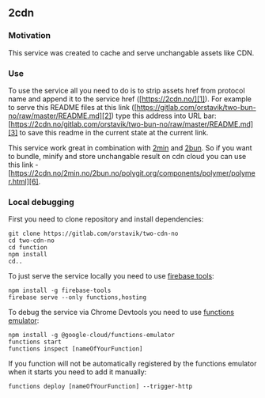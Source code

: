 ## 2cdn

### Motivation
This service was created to cache and serve unchangable assets like CDN.

### Use
To use the service all you need to do is to strip assets href from protocol name and append it to the service href ([https://2cdn.no/][1]).
For example to serve this README files at this link ([https://gitlab.com/orstavik/two-bun-no/raw/master/README.md][2]) type this address into URL bar: [https://2cdn.no/gitlab.com/orstavik/two-bun-no/raw/master/README.md][3] to save this readme in the current state at the current link.

This service work great in combination with [2min][4] and [2bun][5]. So if you want to bundle, minify and store unchangable result on cdn cloud you can use this link - [https://2cdn.no/2min.no/2bun.no/polygit.org/components/polymer/polymer.html][6].

### Local debugging
First you need to clone repository and install dependencies:
```
git clone https://gitlab.com/orstavik/two-cdn-no
cd two-cdn-no
cd function
npm install
cd..
```
To just serve the service locally you need to use [firebase tools][7]:
```
npm install -g firebase-tools
firebase serve --only functions,hosting
```
To debug the service via Chrome Devtools you need to use [functions emulator][8]:
```
npm install -g @google-cloud/functions-emulator
functions start
functions inspect [nameOfYourFunction]
```
If you function will not be automatically registered by the functions emulator when it starts you need to add it manually:
```
functions deploy [nameOfYourFunction] --trigger-http
```

[1]: https://2cdn.no/
[2]: https://gitlab.com/orstavik/two-bun-no/raw/master/README.md
[3]: https://2cdn.no/gitlab.com/orstavik/two-bun-no/raw/master/README.md
[4]: https://gitlab.com/orstavik/two-min-no
[5]: https://gitlab.com/orstavik/two-bun-no
[6]: https://2cdn.no/2min.no/2bun.no/polygit.org/components/polymer/polymer.html
[7]: https://www.npmjs.com/package/firebase-tools
[8]: https://www.npmjs.com/package/@google-cloud/functions-emulator
